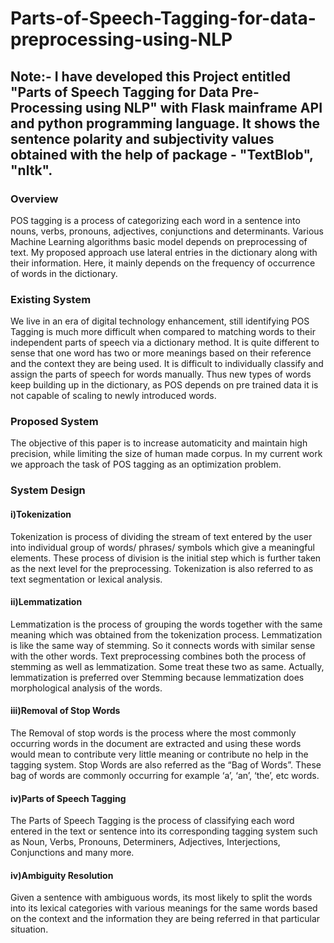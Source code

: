 # Parts-of-Speech-Tagging-for-data-preprocessing-using-NLP
<h2><b>Note:- I have developed this Project entitled "Parts of Speech Tagging for Data Pre-Processing using NLP" with Flask mainframe API and python programming
language. It shows the sentence polarity and subjectivity values obtained with the help of package - "TextBlob", "nltk".</b></h2>
<h3><b>Overview</b></h3>
POS tagging is a process of categorizing each word in a sentence into nouns, verbs, pronouns, adjectives, conjunctions and determinants. Various Machine Learning
algorithms basic model depends on preprocessing of text. My proposed approach use lateral entries in the dictionary along with their information. Here, it mainly
depends on the frequency of occurrence of words in the dictionary.<br>
<h3><b>Existing System</b></h3>
We live in an era of digital technology enhancement, still identifying POS Tagging is much more difficult when compared to matching words to their independent parts
of speech via a dictionary method. It is quite different to sense that one word has two or more meanings based on their reference and the context they are being used.
It is difficult to individually classify and assign the parts of speech for words manually. Thus new types of words keep building up in the dictionary, as POS depends
on pre trained data it is not capable of scaling to newly introduced words.<br>
<h3><b>Proposed System</b></h3>
The objective of this paper is to increase automaticity and maintain high precision, while limiting the size of human made corpus. In my current work we approach the
task of POS tagging as an optimization problem.<br>
<h3><b>System Design</b></h3>
<h4><b>i)Tokenization</b></h4>
Tokenization is process of dividing the stream of text entered by the user into individual group of words/ phrases/ symbols which give a meaningful elements. These
process of division is the initial step which is further taken as the next level for the preprocessing. Tokenization is also referred to as text segmentation or
lexical analysis.<br>
<h4><b>ii)Lemmatization</b></h4>
Lemmatization is the process of grouping the words together with the same meaning which was obtained from the tokenization process. Lemmatization is like the same way
of stemming. So it connects words with similar sense with the other words. Text preprocessing combines both the process of stemming as well as lemmatization. Some
treat these two as same. Actually, lemmatization is preferred over Stemming because lemmatization does morphological analysis of the words.<br>
<h4><b>iii)Removal of Stop Words</b></h4>
The Removal of stop words is the process where the most commonly occurring words in the document are extracted and using these words would mean to contribute very
little meaning or contribute no help in the tagging system. Stop Words are also referred as the “Bag of Words”. These bag of words are commonly occurring for example
‘a’, ‘an’, ‘the’, etc words.<br>
<h4><b>iv)Parts of Speech Tagging</b></h4>
The Parts of Speech Tagging is the process of classifying each word entered in the text or sentence into its corresponding tagging system such as Noun, Verbs,
Pronouns, Determiners, Adjectives, Interjections, Conjunctions and many more.<br>
<h4><b>iv)Ambiguity Resolution</b></h4>
Given a sentence with ambiguous words, its most likely to split the words into its lexical categories with various meanings for the same words based on the context
and the information they are being referred in that particular situation.<br>
